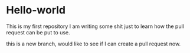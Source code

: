 # Hello-world
This is my first repository
I am writing some shit just to learn how the pull request can be put to use.



this is a new branch, would like to see if I can create a pull request now.
